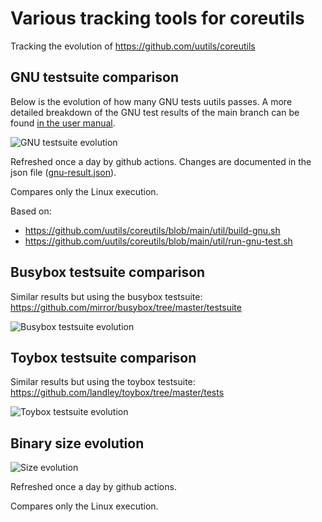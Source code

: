 # Various tracking tools for coreutils

Tracking the evolution of https://github.com/uutils/coreutils

## GNU testsuite comparison

Below is the evolution of how many GNU tests uutils passes. A more detailed
breakdown of the GNU test results of the main branch can be found
[in the user manual](https://uutils.github.io/user/test_coverage.html).

![GNU testsuite evolution](https://github.com/uutils/coreutils-tracking/blob/main/gnu-results.png?raw=true)

Refreshed once a day by github actions. Changes are documented in the json file ([gnu-result.json](https://github.com/uutils/coreutils-tracking/blob/main/gnu-result.json)).

Compares only the Linux execution.

Based on:
* https://github.com/uutils/coreutils/blob/main/util/build-gnu.sh
* https://github.com/uutils/coreutils/blob/main/util/run-gnu-test.sh

## Busybox testsuite comparison

Similar results but using the busybox testsuite:
https://github.com/mirror/busybox/tree/master/testsuite

![Busybox testsuite evolution](https://github.com/uutils/coreutils-tracking/blob/main/busybox-results.png?raw=true)

## Toybox testsuite comparison

Similar results but using the toybox testsuite:
https://github.com/landley/toybox/tree/master/tests

![Toybox testsuite evolution](https://github.com/uutils/coreutils-tracking/blob/main/toybox-results.png?raw=true)

## Binary size evolution

![Size evolution](https://github.com/uutils/coreutils-tracking/blob/main/size-results.png?raw=true)

Refreshed once a day by github actions.

Compares only the Linux execution.
